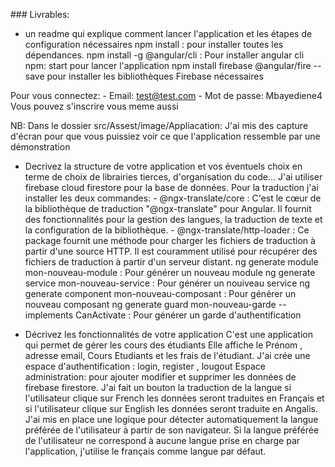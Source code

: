 
### Livrables: 
 - un readme qui explique comment lancer l'application et les étapes de configuration nécessaires
   npm install :  pour installer toutes les dépendances.
   npm install -g @angular/cli : Pour installer angular cli
   npm: start pour lancer l'application
   npm install firebase @angular/fire --save pour installer les bibliothèques Firebase nécessaires

  Pour vous connectez:
          - Email: test@test.com
          - Mot de passe: Mbayediene4
  Vous pouvez s'inscrire vous meme aussi

 NB: Dans le dossier src/Assest/image/Appliacation: J'ai mis des capture d'écran pour que vous puissiez voir 
     ce que l'application ressemble par une démonstration
   

   
 - Decrivez la structure de votre application et vos éventuels choix en terme de choix de librairies tierces, d'organisation du code...
       J'ai utiliser firebase cloud firestore pour la base de données.
       Pour la traduction j'ai installer les deux commandes:
            - @ngx-translate/core : C'est le cœur de la bibliothèque de traduction "@ngx-translate" pour Angular. Il fournit des fonctionnalités pour la gestion des langues, la traduction de texte et la configuration de la bibliothèque.
            - @ngx-translate/http-loader : Ce package fournit une méthode pour charger les fichiers de traduction à partir d'une source HTTP. Il est couramment utilisé pour récupérer des fichiers de traduction à partir d'un serveur distant.
    ng generate module mon-nouveau-module : Pour générer un nouveau module
    ng generate service mon-nouveau-service : Pour générer un nouiveau service
    ng generate component mon-nouveau-composant : Pour générer un nouveau composant
    ng generate guard mon-nouveau-garde --implements CanActivate : Pour générer un garde d'authentification










 - Décrivez les fonctionnalités de votre application
    C'est une application qui permet de gérer les cours des étudiants
    Elle affiche le Prénom , adresse email, Cours Etudiants et les frais de l'étudiant.
    J'ai crée une espace d'authentification : login, register , lougout
    Espace administration: pour ajouter modifier et supprimer les données de firebase firestore.
    J'ai fait un bouton la traduction de la langue si l'utilisateur clique sur French les données seront traduites en Français et si l'utilisateur clique sur English les données seront traduite en Angalis.
    J'ai mis en place une logique pour détecter automatiquement la langue préférée de l'utilisateur à partir de son navigateur. Si la langue préférée de l'utilisateur ne correspond à aucune langue prise en charge par l'application, j'utilise le français comme langue par défaut.

